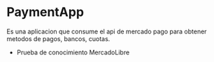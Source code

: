 # PaymentApp
Es una aplicacion que consume el api de mercado pago para obtener metodos de pagos, bancos, cuotas.

- Prueba de conocimiento MercadoLibre
